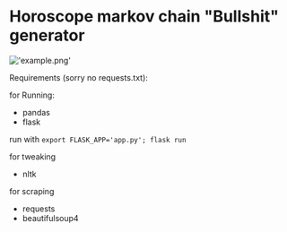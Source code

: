 # Horoscope markov chain "Bullshit" generator

!['example.png'](Example)

Requirements (sorry no requests.txt):

for Running:
- pandas
- flask

run with `export FLASK_APP='app.py'; flask run`

for tweaking
- nltk

for scraping
- requests
- beautifulsoup4
